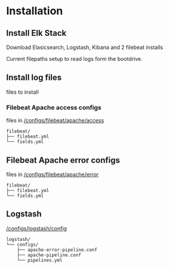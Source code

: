 # Installation

## Install Elk Stack
Download Elasicsearch, Logstash, Kibana and 2 filebeat installs

Current filepaths setup to read logs form the bootdrive.

## Install log files
files to install

### Filebeat Apache access configs
files in [/configs/filebeat/apache/access](https://github.com/TeamOverwatchmmu/TheProjects/tree/master/configs/filebeat/apache/access)
```
filebeat/
├── filebeat.yml
└── fields.yml
```

## Filebeat Apache error configs
files in [/configs/filebeat/apache/error](https://github.com/TeamOverwatchmmu/TheProjects/tree/master/configs/filebeat/apache/error)
```
filebeat/
├── filebeat.yml
└── fields.yml
```

## Logstash
[/configs/logstash/config](https://github.com/TeamOverwatchmmu/TheProjects/tree/master/configs/logstash/config)
```
logstash/
└── configs/
    ├── apache-error-pipeline.conf
    ├── apache-pipeline.conf
    └── pipelines.yml
```
